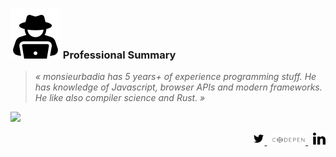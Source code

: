 ### <img src="./doc/preview/icon-hacker.svg"> Professional Summary

> *« monsieurbadia has 5 years+ of experience programming stuff. He has knowledge of Javascript, browser APIs and modern frameworks. He like also compiler science and Rust. »*    

<img src="./doc/preview/showreal-2019-compact.gif">

<p align="right">
  <a
    class="link"
    href="https://twitter.com/monsieurbadia">
    <img height="20" src="./doc/preview/icon-twitter.svg" />
  </a>
  &nbsp;
  <a
    class="link"
    href="https://codepen.io/monsieurbadia">
    <img height="20" src="./doc/preview/icon-codepen.svg" />
  </a>
  &nbsp;
  <a
    class="link"
    href="https://www.linkedin.com/in/monsieurbadia">
    <img height="20" src="./doc/preview/icon-linkedin.svg" />
  </a>
</p>
